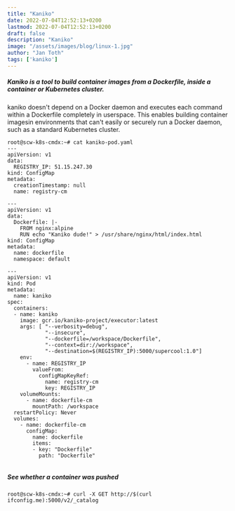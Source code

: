 ```yaml
---
title: "Kaniko"
date: 2022-07-04T12:52:13+0200
lastmod: 2022-07-04T12:52:13+0200
draft: false
description: "Kaniko"
image: "/assets/images/blog/linux-1.jpg"
author: "Jan Toth"
tags: ['kaniko']
---
```


##### Kaniko is a tool to build container images from a Dockerfile, inside a container or Kubernetes cluster.

kaniko doesn't depend on a Docker daemon and executes each command within a Dockerfile completely in userspace. This enables building container imagesin environments that can't easily or securely run a Docker daemon, such as a standard Kubernetes cluster.


```
root@scw-k8s-cmdx:~# cat kaniko-pod.yaml
---
apiVersion: v1
data:
  REGISTRY_IP: 51.15.247.30
kind: ConfigMap
metadata:
  creationTimestamp: null
  name: registry-cm

---
apiVersion: v1
data:
  Dockerfile: |-
    FROM nginx:alpine
    RUN echo "Kaniko dude!" > /usr/share/nginx/html/index.html
kind: ConfigMap
metadata:
  name: dockerfile
  namespace: default

---
apiVersion: v1
kind: Pod
metadata:
  name: kaniko
spec:
  containers:
  - name: kaniko
    image: gcr.io/kaniko-project/executor:latest
    args: [ "--verbosity=debug",
            "--insecure",
            "--dockerfile=/workspace/Dockerfile",
            "--context=dir://workspace",
            "--destination=$(REGISTRY_IP):5000/supercool:1.0"]
    env:
      - name: REGISTRY_IP
        valueFrom:
          configMapKeyRef:
            name: registry-cm
            key: REGISTRY_IP
    volumeMounts:
      - name: dockerfile-cm
        mountPath: /workspace
  restartPolicy: Never
  volumes:
    - name: dockerfile-cm
      configMap:
        name: dockerfile
        items:
        - key: "Dockerfile"
          path: "Dockerfile"


```

##### See whether a container was pushed

```
root@scw-k8s-cmdx:~# curl -X GET http://$(curl ifconfig.me):5000/v2/_catalog
```
